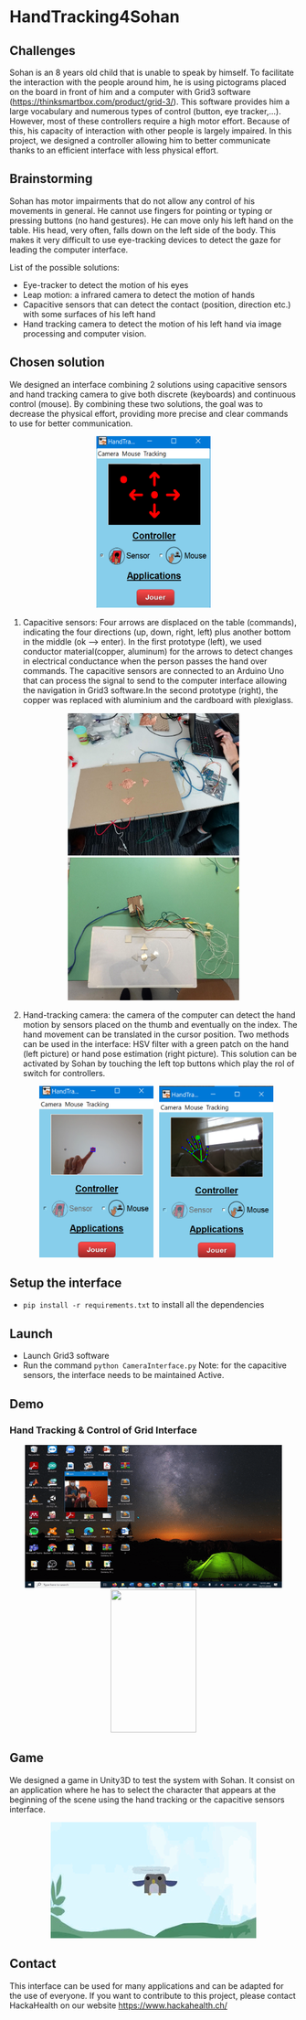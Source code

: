 # HandTracking4Sohan

## Challenges 

Sohan is an 8 years old child that is unable to speak by himself. To facilitate the interaction with the people around him, he is using pictograms placed on the board in front of him and a computer with Grid3 software (https://thinksmartbox.com/product/grid-3/). This software provides him a large vocabulary and numerous types of control (button, eye tracker,...). However, most of these controllers require a high motor effort. Because of this, his capacity of interaction with other people is largely impaired. In this project, we designed a controller allowing him to better communicate thanks to an efficient interface with less physical effort.

## Brainstorming
Sohan has motor impairments that do not allow any control of his movements in general. He cannot use fingers for pointing or typing or pressing buttons (no hand gestures). He can move only his left hand on the table. His head, very often, falls down on the left side of the body. This makes it very difficult to use eye-tracking devices to detect the gaze for leading the computer interface. 

List of the possible solutions: 
* Eye-tracker to detect the motion of his eyes 
* Leap motion: a infrared camera to detect the motion of hands 
* Capacitive sensors that can detect the contact (position, direction etc.) with some surfaces  of his left hand
* Hand tracking camera to detect the motion of his left hand via image processing and computer vision.   

## Chosen solution
We designed an interface combining 2 solutions using capacitive sensors and hand tracking camera to give both discrete (keyboards) and continuous control (mouse). 
By combining these two solutions, the goal was to decrease the physical effort, providing more precise and clear commands to use for better communication. 

<p align="center"><img src="Media/interface_sensor.png" alt="drawing" width="200"  height="300"><p align="center">

1. Capacitive sensors: Four arrows are displaced on the table (commands), indicating the four directions (up, down, right, left) plus another bottom in the middle (ok --> enter). In the first prototype (left), we used conductor material(copper, aluminum) for the arrows to detect changes in electrical conductance when the person passes the hand over commands. The capacitive sensors are connected to an Arduino Uno that can process the signal to send to the computer interface allowing the navigation in Grid3 software.In the second prototype (right), the copper was replaced with aluminium and the cardboard with plexiglass.

<p align="center"><img src="Media/board_v0.PNG" width="300" height="250" hspace="10"><img src="Media/board_sensors_2.jpeg" width="300" height="250"><p align="center">

2. Hand-tracking camera: the camera of the computer can detect the hand motion by sensors placed on the thumb and eventually on the index. The hand movement can be translated in the cursor position. Two methods can be used in the interface: HSV filter with a green patch on the hand (left picture) or hand pose estimation (right picture). This solution can be activated by Sohan by touching the left top buttons which play the rol of switch for controllers. 

<p align="center"><img src="Media/interface_hsv_filter.png" alt="drawing" width="200"  height="300" hspace="10"><img src="Media/interface_handpose.png" width="200" height="300"><p align="center">

## Setup the interface 
 - ```pip install -r requirements.txt``` to install all the dependencies

 ## Launch
 
- Launch Grid3 software
- Run the command ```python CameraInterface.py```
Note: for the capacitive sensors, the interface needs to be maintained Active. 

## Demo
### Hand Tracking & Control of Grid Interface
<p align="center"><img src="Media/Mouse_HandTracker.gif" width="450" height="250"/><img src="Media/Grip3_handtracker.gif" width="150" height="250"/><p align="center">

## Game
We designed a game in Unity3D to test the system with Sohan. It consist on an application where he has to select the character that appears at the beginning of the scene using the hand tracking or the capacitive sensors interface.
<p align="center"><img src="Media/Game.gif" width="360" height="203"/><p align="center">

## Contact 
This interface can be used for many applications and can be adapted for the use of everyone. 
If you want to contribute to this project, please contact HackaHealth on our website https://www.hackahealth.ch/ 
